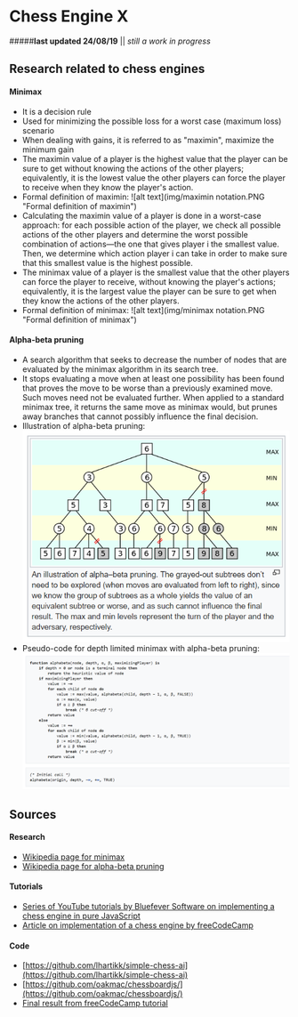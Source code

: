 # Chess Engine X

#####**last updated 24/08/19** || *still a work in progress*

Research related to chess engines
------

#### Minimax
+ It is a decision rule
+ Used for minimizing the possible loss for a worst case (maximum loss) scenario
+ When dealing with gains, it is referred to as "maximin", maximize the minimum gain
+ The maximin value of a player is the highest value that the player can be sure to get without knowing the actions of the other players; equivalently, it is the lowest value the other players can force the player to receive when they know the player's action.
+ Formal definition of maximin: ![alt text](img/maximin notation.PNG "Formal definition of maximin")
+ Calculating the maximin value of a player is done in a worst-case approach: for each possible action of the player, we check all possible actions of the other players and determine the worst possible combination of actions—the one that gives player i the smallest value. Then, we determine which action player i can take in order to make sure that this smallest value is the highest possible.
+ The minimax value of a player is the smallest value that the other players can force the player to receive, without knowing the player's actions; equivalently, it is the largest value the player can be sure to get when they know the actions of the other players.
+ Formal definition of minimax: ![alt text](img/minimax notation.PNG "Formal definition of minimax")

#### Alpha-beta pruning
+ A search algorithm that seeks to decrease the number of nodes that are evaluated by the minimax algorithm in its search tree.
+ It stops evaluating a move when at least one possibility has been found that proves the move to be worse than a previously examined move. Such moves need not be evaluated further. When applied to a standard minimax tree, it returns the same move as minimax would, but prunes away branches that cannot possibly influence the final decision.
+ Illustration of alpha-beta pruning: ![alt text](img/alpha-beta%20pruning%201.PNG "Illustration of alpha-beta pruning")
+ Pseudo-code for depth limited minimax with alpha-beta pruning: ![alt text](img/alpha-beta%20pruning%202.PNG "Pseudo-code for depth limited minimax with alpha-beta pruning")

Sources
------

#### Research
+ [Wikipedia page for minimax](https://en.wikipedia.org/wiki/Minimax)
+ [Wikipedia page for alpha-beta pruning](https://en.wikipedia.org/wiki/Alpha%E2%80%93beta_pruning)

#### Tutorials
+ [Series of YouTube tutorials by Bluefever Software on implementing a chess engine in pure JavaScript](https://www.youtube.com/watch?v=2eA0bD3wV3Q "First video")
+ [Article on implementation of a chess engine by freeCodeCamp](https://en.wikipedia.org/wiki/Alpha%E2%80%93beta_pruning)

#### Code
+ [https://github.com/lhartikk/simple-chess-ai](https://github.com/lhartikk/simple-chess-ai)
+ [https://github.com/oakmac/chessboardjs/](https://github.com/oakmac/chessboardjs/)
+ [Final result from freeCodeCamp tutorial](https://jsfiddle.net/q76uzxwe/1/)